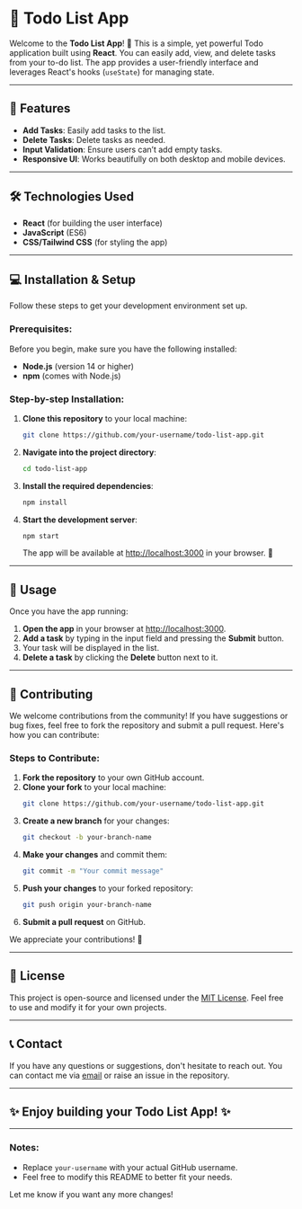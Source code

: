 # 🎯 **Todo List App**

Welcome to the **Todo List App**! 🚀 This is a simple, yet powerful Todo application built using **React**. You can easily add, view, and delete tasks from your to-do list. The app provides a user-friendly interface and leverages React's hooks (`useState`) for managing state.

---

## 🌟 **Features**
- **Add Tasks**: Easily add tasks to the list.
- **Delete Tasks**: Delete tasks as needed.
- **Input Validation**: Ensure users can’t add empty tasks.
- **Responsive UI**: Works beautifully on both desktop and mobile devices.

---

## 🛠 **Technologies Used**

- **React** (for building the user interface)
- **JavaScript** (ES6)
- **CSS/Tailwind CSS** (for styling the app)

---

## 💻 **Installation & Setup**

Follow these steps to get your development environment set up.

### Prerequisites:

Before you begin, make sure you have the following installed:

- **Node.js** (version 14 or higher)
- **npm** (comes with Node.js)

### Step-by-step Installation:

1. **Clone this repository** to your local machine:
   ```bash
   git clone https://github.com/your-username/todo-list-app.git
   ```

2. **Navigate into the project directory**:
   ```bash
   cd todo-list-app
   ```

3. **Install the required dependencies**:
   ```bash
   npm install
   ```

4. **Start the development server**:
   ```bash
   npm start
   ```

   The app will be available at [http://localhost:3000](http://localhost:3000) in your browser. 🎉

---

## 🚀 **Usage**

Once you have the app running:

1. **Open the app** in your browser at [http://localhost:3000](http://localhost:3000).
2. **Add a task** by typing in the input field and pressing the **Submit** button.
3. Your task will be displayed in the list.
4. **Delete a task** by clicking the **Delete** button next to it.

---

## 🤝 **Contributing**

We welcome contributions from the community! If you have suggestions or bug fixes, feel free to fork the repository and submit a pull request. Here's how you can contribute:

### Steps to Contribute:

1. **Fork the repository** to your own GitHub account.
2. **Clone your fork** to your local machine:
   ```bash
   git clone https://github.com/your-username/todo-list-app.git
   ```
3. **Create a new branch** for your changes:
   ```bash
   git checkout -b your-branch-name
   ```
4. **Make your changes** and commit them:
   ```bash
   git commit -m "Your commit message"
   ```
5. **Push your changes** to your forked repository:
   ```bash
   git push origin your-branch-name
   ```
6. **Submit a pull request** on GitHub.

We appreciate your contributions! 🎉

---

## 📝 **License**

This project is open-source and licensed under the [MIT License](LICENSE). Feel free to use and modify it for your own projects.

---

## 📞 **Contact**

If you have any questions or suggestions, don't hesitate to reach out. You can contact me via [email](mailto:yasheshakbari@gmail.com) or raise an issue in the repository.

---

## ✨ **Enjoy building your Todo List App!** ✨

---

### Notes:
- Replace `your-username` with your actual GitHub username.
- Feel free to modify this README to better fit your needs.

Let me know if you want any more changes!
